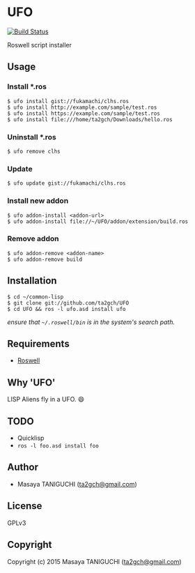 # UFO
[![Build Status](https://travis-ci.org/ta2gch/UFO.svg?branch=master)](https://travis-ci.org/ta2gch/UFO)

Roswell script installer

## Usage
### Install *.ros

```shell
$ ufo install gist://fukamachi/clhs.ros
$ ufo install http://example.com/sample/test.ros
$ ufo install https://example.com/sample/test.ros
$ ufo install file:///home/ta2gch/Downloads/hello.ros
```

### Uninstall *.ros

```shell
$ ufo remove clhs

```

### Update

```shell
$ ufo update gist://fukamachi/clhs.ros
```

### Install new addon

```shell
$ ufo addon-install <addon-url>
$ ufo addon-install file://~/UFO/addon/extension/build.ros
```

### Remove addon

```shell
$ ufo addon-remove <addon-name>
$ ufo addon-remove build
```

## Installation

```shell
$ cd ~/common-lisp
$ git clone git://github.com/ta2gch/UFO
$ cd UFO && ros -l ufo.asd install ufo
```
*ensure that `~/.roswell/bin` is in the system's search path.*

## Requirements

* [Roswell](https://github.com/snmsts/roswell)

## Why 'UFO'
LISP Aliens fly in a UFO. :smile:

## TODO
* Quicklisp
* `ros -l foo.asd install foo`

## Author

* Masaya TANIGUCHI (ta2gch@gmail.com)

## License

GPLv3

## Copyright

Copyright (c) 2015 Masaya TANIGUCHI (ta2gch@gmail.com)
